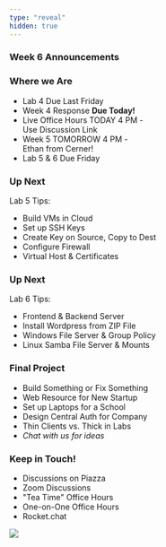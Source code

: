 ```yaml
---
type: "reveal"
hidden: true
---
```


<section>
	<h3>Week 6 Announcements</h3>
</section>
<section>
	<h3>Where we Are</h3>
	<ul>
		<li>Lab 4 Due Last Friday</li>
		<li>Week 4 Response <b>Due Today!</b></li>
		<li>Live Office Hours TODAY 4 PM -<br>Use Discussion Link</li>
		<li>Week 5 TOMORROW 4 PM -<br>Ethan from Cerner!</li>
		<li>Lab 5 & 6 Due Friday</li>
	</ul>
</section>
<section>
	<h3>Up Next</h3>
	<p>Lab 5 Tips:</p>
	<ul>
		<li>Build VMs in Cloud</li>
		<li>Set up SSH Keys</li>
		<li>Create Key on Source, Copy to Dest</li>
		<li>Configure Firewall</li>
		<li>Virtual Host & Certificates</li>
	</ul>
</section>
<section>
	<h3>Up Next</h3>
	<p>Lab 6 Tips:</p>
	<ul>
		<li>Frontend & Backend Server</li>
		<li>Install Wordpress from ZIP File</li>
		<li>Windows File Server & Group Policy</li>
		<li>Linux Samba File Server & Mounts</li>
	</ul>
</section>
<section>
	<h3>Final Project</h3>
	<ul>
		<li>Build Something or Fix Something</li>
		<li>Web Resource for New Startup</li>
		<li>Set up Laptops for a School</li>
		<li>Design Central Auth for Company</li>
		<li>Thin Clients vs. Thick in Labs</li>
		<li><i>Chat with us for ideas</i></li>
	</ul>
</section>
<section>
	<h3>Keep in Touch!</h3>
	<ul>
	  <li>Discussions on Piazza</li>
	  <li>Zoom Discussions</li>
	  <li>"Tea Time" Office Hours</li>
	  <li>One-on-One Office Hours</li>
	  <li>Rocket.chat</li>
	</ul>
</section>
<section>
  <img class="stretch" src="https://media.giphy.com/media/Jn3fqI2I0m5cB2L8g6/giphy.gif">
</section>